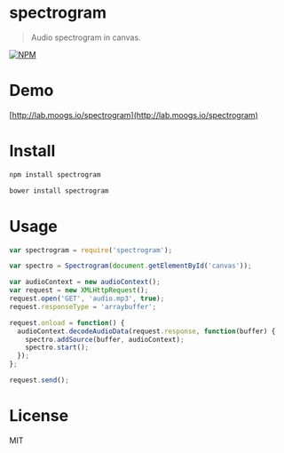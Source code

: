 # spectrogram

> Audio spectrogram in canvas.

[![NPM](https://nodei.co/npm/spectrogram.png)](https://nodei.co/npm/spectrogram)

# Demo

[http://lab.moogs.io/spectrogram](http://lab.moogs.io/spectrogram)

# Install

```bash
npm install spectrogram
```

```bash
bower install spectrogram
```

# Usage

```javascript
var spectrogram = require('spectrogram');

var spectro = Spectrogram(document.getElementById('canvas'));

var audioContext = new audioContext();
var request = new XMLHttpRequest();
request.open('GET', 'audio.mp3', true);
request.responseType = 'arraybuffer';

request.onload = function() {
  audioContext.decodeAudioData(request.response, function(buffer) {
    spectro.addSource(buffer, audioContext);
    spectro.start();
  });
};

request.send();
```

# License

MIT
